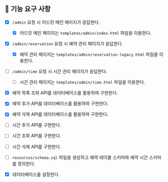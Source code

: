 ## 📝 기능 요구 사항

- [x] `/admin` 요청 시 어드민 메인 페이지가 응답한다.
  - [x] 어드민 메인 페이지는 `templates/admin/index.html` 파일을 이용한다.
- [x] `/admin/reservation` 요청 시 예약 관리 페이지가 응답한다.
  - [x] 예약 관리 페이지는 `templates/admin/reservation-legacy.html` 파일을 이용한다.
- [ ] `/admin/time` 요청 시 시간 관리 페이지가 응답한다.
  - [ ] 시간 관리 페이지는 `templates/admin/time.html` 파일을 이용한다.

- [x] 예약 목록 조회 API를 데이터베이스를 활용하여 구현한다.
- [x] 예약 추가 API를 데이터베이스를 활용하여 구현한다.
- [x] 예약 삭제 API를 데이터베이스를 활용하여 구현한다.

- [ ] 시간 추가 API를 구현한다. 
- [ ] 시간 조회 API를 구현한다. 
- [ ] 시간 삭제 API를 구현한다. 

- [ ] `resources/schema.sql` 파일을 생성하고 예약 테이블 스키마와 예약 시간 스키마를 정의한다.
- [x] 데이터베이스를 설정한다.
